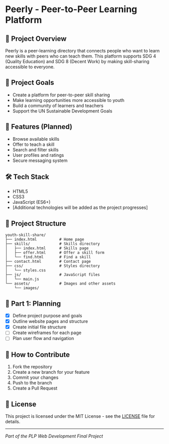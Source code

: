 # Peerly - Peer-to-Peer Learning Platform

## 🌟 Project Overview
Peerly is a peer-learning directory that connects people who want to learn new skills with peers who can teach them. This platform supports SDG 4 (Quality Education) and SDG 8 (Decent Work) by making skill-sharing accessible to everyone.

## 🎯 Project Goals
- Create a platform for peer-to-peer skill sharing
- Make learning opportunities more accessible to youth
- Build a community of learners and teachers
- Support the UN Sustainable Development Goals

## 🚀 Features (Planned)
- Browse available skills
- Offer to teach a skill
- Search and filter skills
- User profiles and ratings
- Secure messaging system

## 🛠️ Tech Stack
- HTML5
- CSS3
- JavaScript (ES6+)
- [Additional technologies will be added as the project progresses]

## 📁 Project Structure
```
youth-skill-share/
├── index.html          # Home page
├── skills/             # Skills directory
│   ├── index.html      # Skills page
│   ├── offer.html      # Offer a skill form
│   └── find.html       # Find a skill
├── contact.html        # Contact page
├── css/                # Styles directory
│   └── styles.css
├── js/                 # JavaScript files
│   └── main.js
└── assets/             # Images and other assets
    └── images/
```

## 📝 Part 1: Planning
- [x] Define project purpose and goals
- [x] Outline website pages and structure
- [x] Create initial file structure
- [ ] Create wireframes for each page
- [ ] Plan user flow and navigation

## 🙌 How to Contribute
1. Fork the repository
2. Create a new branch for your feature
3. Commit your changes
4. Push to the branch
5. Create a Pull Request

## 📄 License
This project is licensed under the MIT License - see the [LICENSE](LICENSE) file for details.

---
*Part of the PLP Web Development Final Project*
